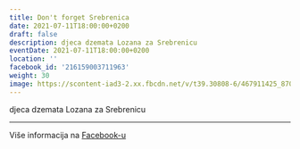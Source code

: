 ```yaml
---
title: Don't forget Srebrenica
date: 2021-07-11T18:00:00+0200
draft: false
description: djeca dzemata Lozana za Srebrenicu
eventDate: 2021-07-11T18:00:00+0200
location: ''
facebook_id: '216159003711963'
weight: 30
image: https://scontent-iad3-2.xx.fbcdn.net/v/t39.30808-6/467911425_8702124949883247_8451066247417132989_n.jpg?_nc_cat=103&ccb=1-7&_nc_sid=9e60e4&_nc_ohc=IrGYvwIAPIcQ7kNvwFYNJem&_nc_oc=Adnkl33dJ_9YADDmDDkuSfDi2d3y7HPQWYQaSFBpFyF0D3HALSMWnM7dDhW8GcIY5wQ&_nc_zt=23&_nc_ht=scontent-iad3-2.xx&edm=ABTKTjYEAAAA&_nc_gid=enGJV2arYFteX4iiNAEbQg&oh=00_AfWItWZXey8cFF_TVz1TeuyvrGY1CUGmI2370SAi4g-4ng&oe=68ADCB59
---
```


djeca dzemata Lozana za Srebrenicu

---

Više informacija na [Facebook-u](https://facebook.com/events/216159003711963)
